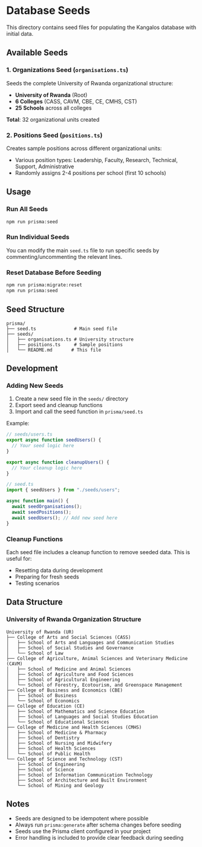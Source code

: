# Database Seeds

This directory contains seed files for populating the Kangalos database with initial data.

## Available Seeds

### 1. Organizations Seed (`organisations.ts`)

Seeds the complete University of Rwanda organizational structure:

- **University of Rwanda** (Root)
- **6 Colleges** (CASS, CAVM, CBE, CE, CMHS, CST)
- **25 Schools** across all colleges

**Total**: 32 organizational units created

### 2. Positions Seed (`positions.ts`)

Creates sample positions across different organizational units:

- Various position types: Leadership, Faculty, Research, Technical, Support, Administrative
- Randomly assigns 2-4 positions per school (first 10 schools)

## Usage

### Run All Seeds

```bash
npm run prisma:seed
```

### Run Individual Seeds

You can modify the main `seed.ts` file to run specific seeds by commenting/uncommenting the relevant lines.

### Reset Database Before Seeding

```bash
npm run prisma:migrate:reset
npm run prisma:seed
```

## Seed Structure

```
prisma/
├── seed.ts              # Main seed file
├── seeds/
│   ├── organisations.ts # University structure
│   ├── positions.ts     # Sample positions
│   └── README.md       # This file
```

## Development

### Adding New Seeds

1. Create a new seed file in the `seeds/` directory
2. Export seed and cleanup functions
3. Import and call the seed function in `prisma/seed.ts`

Example:

```typescript
// seeds/users.ts
export async function seedUsers() {
  // Your seed logic here
}

export async function cleanupUsers() {
  // Your cleanup logic here
}
```

```typescript
// seed.ts
import { seedUsers } from "./seeds/users";

async function main() {
  await seedOrganisations();
  await seedPositions();
  await seedUsers(); // Add new seed here
}
```

### Cleanup Functions

Each seed file includes a cleanup function to remove seeded data. This is useful for:

- Resetting data during development
- Preparing for fresh seeds
- Testing scenarios

## Data Structure

### University of Rwanda Organization Structure

```
University of Rwanda (UR)
├── College of Arts and Social Sciences (CASS)
│   ├── School of Arts and Languages and Communication Studies
│   ├── School of Social Studies and Governance
│   └── School of Law
├── College of Agriculture, Animal Sciences and Veterinary Medicine (CAVM)
│   ├── School of Medicine and Animal Sciences
│   ├── School of Agriculture and Food Sciences
│   ├── School of Agricultural Engineering
│   └── School of Forestry, Ecotourism, and Greenspace Management
├── College of Business and Economics (CBE)
│   ├── School of Business
│   └── School of Economics
├── College of Education (CE)
│   ├── School of Mathematics and Science Education
│   ├── School of Languages and Social Studies Education
│   └── School of Educational Sciences
├── College of Medicine and Health Sciences (CMHS)
│   ├── School of Medicine & Pharmacy
│   ├── School of Dentistry
│   ├── School of Nursing and Midwifery
│   ├── School of Health Sciences
│   └── School of Public Health
└── College of Science and Technology (CST)
    ├── School of Engineering
    ├── School of Science
    ├── School of Information Communication Technology
    ├── School of Architecture and Built Environment
    └── School of Mining and Geology
```

## Notes

- Seeds are designed to be idempotent where possible
- Always run `prisma:generate` after schema changes before seeding
- Seeds use the Prisma client configured in your project
- Error handling is included to provide clear feedback during seeding
